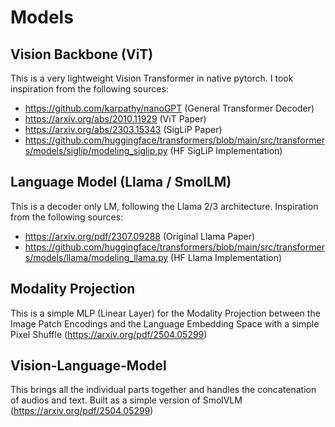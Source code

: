 # Models

## Vision Backbone (ViT)

This is a very lightweight Vision Transformer in native pytorch. I took inspiration from the following sources:
- https://github.com/karpathy/nanoGPT (General Transformer Decoder)
- https://arxiv.org/abs/2010.11929 (ViT Paper)
- https://arxiv.org/abs/2303.15343 (SigLiP Paper)
- https://github.com/huggingface/transformers/blob/main/src/transformers/models/siglip/modeling_siglip.py (HF SigLiP Implementation)

## Language Model (Llama / SmolLM)

This is a decoder only LM, following the Llama 2/3 architecture. Inspiration from the following sources:
- https://arxiv.org/pdf/2307.09288 (Original Llama Paper)
- https://github.com/huggingface/transformers/blob/main/src/transformers/models/llama/modeling_llama.py (HF Llama Implementation)

## Modality Projection

This is a simple MLP (Linear Layer) for the Modality Projection between the Image Patch Encodings and the Language Embedding Space with a simple Pixel Shuffle (https://arxiv.org/pdf/2504.05299)

## Vision-Language-Model

This brings all the individual parts together and handles the concatenation of audios and text. Built as a simple version of SmolVLM (https://arxiv.org/pdf/2504.05299)
